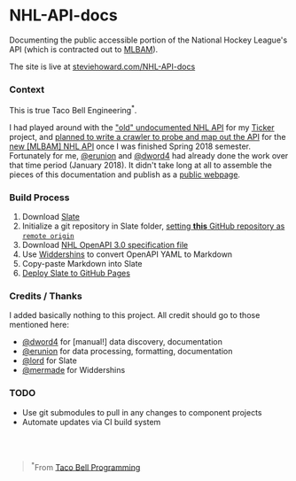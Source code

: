 # NHL-API-docs
Documenting the public accessible portion of the National Hockey League's API (which is contracted out to [MLBAM][#mlbam]).

The site is live at [steviehoward.com/NHL-API-docs][#site]


### Context
This is true Taco Bell Engineering<sup>*</sup>.

I had played around with the ["old" undocumented NHL API][#old] for my [Ticker][#ticker] project, and [planned to write a crawler to probe and map out the API][#reddit] for the [new [MLBAM] NHL API][#new] once I was finished Spring 2018 semester.  Fortunately for me, [@erunion][#erunion] and [@dword4][#dword4] had already done the work over that time period (January 2018).  It didn't take long at all to assemble the pieces of this documentation and publish as a [public webpage][#site].

### Build Process

1. Download [Slate][#slate]
2. Initialize a git repository in Slate folder, [setting **this** GitHub repository as `remote origin`][#addremote]
2. Download [NHL OpenAPI 3.0 specification file][#openapi]
3. Use [Widdershins][#wid] to convert OpenAPI YAML to Markdown
4. Copy-paste Markdown into Slate
5. [Deploy Slate to GitHub Pages][#deploy]

### Credits / Thanks

I added basically nothing to this project.  All credit should go to those mentioned here:

* [@dword4][#dword4] for [manual!] data discovery, documentation
* [@erunion][#erunion] for data processing, formatting, documentation
* [@lord][#lord] for Slate
* [@mermade][#mermade] for Widdershins

<!-- links -->

[#addremote]: https://help.github.com/articles/adding-a-remote/
[#deploy]: https://github.com/lord/slate/wiki/deploying-slate
[#dword4]: https://github.com/dword4
[#erunion]: https://github.com/erunion
[#lord]: https://github.com/lord
[#mermade]: https://github.com/mermade
[#mlbam]: https://github.com/MajorLeagueBaseball
[#new]: https://statsapi.web.nhl.com/api/v1/schedule
[#old]: http://live.nhle.com/GameData/RegularSeasonScoreboardv3.jsonp 
[#openapi]: https://github.com/erunion/sport-api-specifications/tree/master/nhl
[#reddit]: https://www.reddit.com/r/webdev/comments/7etuxa/is_there_a_programmatic_way_to_blindly_probe_and/
[#site]: https://steviehoward.com/NHL-API-docs
[#slate]: https://github.com/lord/slate
[#ticker]: https://github.com/stvhwrd/Ticker
[#wid]: https://github.com/mermade/widdershins

### TODO

* Use git submodules to pull in any changes to component projects
* Automate updates via CI build system


<br>
<br>

> <sup>*</sup>From [Taco Bell Programming](http://widgetsandshit.com/teddziuba/2010/10/taco-bell-programming.html)
